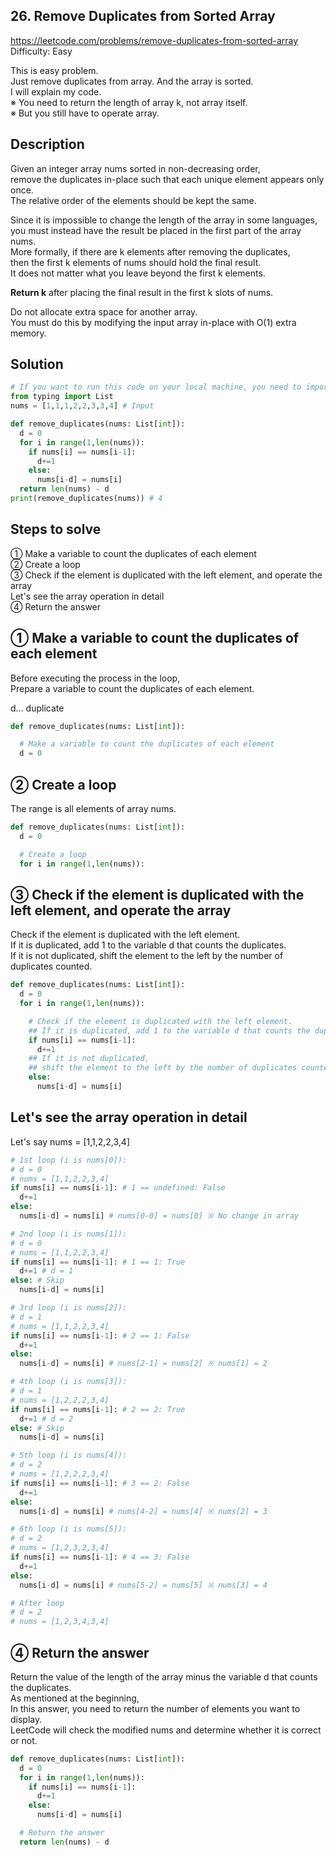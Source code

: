## 26. Remove Duplicates from Sorted Array
https://leetcode.com/problems/remove-duplicates-from-sorted-array   
Difficulty: Easy

This is easy problem.   
Just remove duplicates from array. And the array is sorted.   
I will explain my code.   
※ You need to return the length of array k, not array itself.   
※ But you still have to operate array.   

## Description
Given an integer array nums sorted in non-decreasing order,   
remove the duplicates in-place such that each unique element appears only once.   
The relative order of the elements should be kept the same.   

Since it is impossible to change the length of the array in some languages,   
you must instead have the result be placed in the first part of the array nums.   
More formally, if there are k elements after removing the duplicates,   
then the first k elements of nums should hold the final result.   
It does not matter what you leave beyond the first k elements.   

**Return k** after placing the final result in the first k slots of nums.   

Do not allocate extra space for another array.   
You must do this by modifying the input array in-place with O(1) extra memory.   

## Solution
```python
# If you want to run this code on your local machine, you need to import List.
from typing import List
nums = [1,1,1,2,2,3,3,4] # Input

def remove_duplicates(nums: List[int]):
  d = 0
  for i in range(1,len(nums)):
    if nums[i] == nums[i-1]:
      d+=1
    else:
      nums[i-d] = nums[i]
  return len(nums) - d
print(remove_duplicates(nums)) # 4
```
## Steps to solve
① Make a variable to count the duplicates of each element   
② Create a loop   
③ Check if the element is duplicated with the left element, and operate the array   
Let's see the array operation in detail   
④ Return the answer   

## ① Make a variable to count the duplicates of each element
Before executing the process in the loop,   
Prepare a variable to count the duplicates of each element.   

d... duplicate   
```py
def remove_duplicates(nums: List[int]):

  # Make a variable to count the duplicates of each element
  d = 0
```

## ② Create a loop
The range is all elements of array nums.
```py
def remove_duplicates(nums: List[int]):
  d = 0

  # Create a loop
  for i in range(1,len(nums)):
```

## ③ Check if the element is duplicated with the left element, and operate the array
Check if the element is duplicated with the left element.   
If it is duplicated, add 1 to the variable d that counts the duplicates.   
If it is not duplicated, shift the element to the left by the number of duplicates counted.   
```py
def remove_duplicates(nums: List[int]):
  d = 0
  for i in range(1,len(nums)):

    # Check if the element is duplicated with the left element.
    ## If it is duplicated, add 1 to the variable d that counts the duplicates.
    if nums[i] == nums[i-1]:
      d+=1
    ## If it is not duplicated,
    ## shift the element to the left by the number of duplicates counted.
    else:
      nums[i-d] = nums[i]
```

## Let's see the array operation in detail
Let's say nums = [1,1,2,2,3,4]

```py
# 1st loop (i is nums[0]):
# d = 0
# nums = [1,1,2,2,3,4]
if nums[i] == nums[i-1]: # 1 == undefined: False
  d+=1
else:
  nums[i-d] = nums[i] # nums[0-0] = nums[0] ※ No change in array

# 2nd loop (i is nums[1]):
# d = 0
# nums = [1,1,2,2,3,4]
if nums[i] == nums[i-1]: # 1 == 1: True
  d+=1 # d = 1
else: # Skip
  nums[i-d] = nums[i]

# 3rd loop (i is nums[2]):
# d = 1
# nums = [1,1,2,2,3,4]
if nums[i] == nums[i-1]: # 2 == 1: False
  d+=1
else:
  nums[i-d] = nums[i] # nums[2-1] = nums[2] ※ nums[1] = 2

# 4th loop (i is nums[3]):
# d = 1
# nums = [1,2,2,2,3,4]
if nums[i] == nums[i-1]: # 2 == 2: True
  d+=1 # d = 2
else: # Skip
  nums[i-d] = nums[i]

# 5th loop (i is nums[4]):
# d = 2
# nums = [1,2,2,2,3,4]
if nums[i] == nums[i-1]: # 3 == 2: False
  d+=1
else:
  nums[i-d] = nums[i] # nums[4-2] = nums[4] ※ nums[2] = 3

# 6th loop (i is nums[5]):
# d = 2
# nums = [1,2,3,2,3,4]
if nums[i] == nums[i-1]: # 4 == 3: False
  d+=1
else:
  nums[i-d] = nums[i] # nums[5-2] = nums[5] ※ nums[3] = 4

# After loop
# d = 2
# nums = [1,2,3,4,3,4]
```

## ④ Return the answer
Return the value of the length of the array minus the variable d that counts the duplicates.   
As mentioned at the beginning,   
In this answer, you need to return the number of elements you want to display.   
LeetCode will check the modified nums and determine whether it is correct or not.   

```py
def remove_duplicates(nums: List[int]):
  d = 0
  for i in range(1,len(nums)):
    if nums[i] == nums[i-1]:
      d+=1
    else:
      nums[i-d] = nums[i]

  # Return the answer
  return len(nums) - d
```